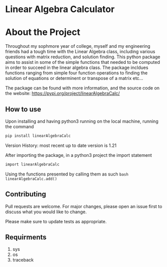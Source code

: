# Linear Algebra Calculator

# About the Project
Throughout my sophmore year of college, myself and my engineering friends had a tough time with the Linear Algebra class, including various questions with matrix reduction, and solution finding. This python package aims to assist in some of the simple functions that needed to be computed in order to succeed in the linear algebra class. The package incldues functions ranging from simple four function operations to finding the solution of equations or determinent or transpose of a matrix etc... 

The package can be found with more information, and the source code on the website: https://pypi.org/project/linearAlgebraCalc/

## How to use
Upon installing and having python3 running on the local machine, running the command 

```bash
pip install linearAlgebraCalc
```
Version History: most recent up to date version is 1.21

After importing the package, in a python3 project the import statement 

```bash
import linearAlgebraCalc 
```

Using the functions presented by calling them as such ```bash linearAlgebraCalc.add() ```

## Contributing
Pull requests are welcome. For major changes, please open an issue first to discuss what you would like to change.

Please make sure to update tests as appropriate.

## Requirments
1. sys
2. os
3. traceback
